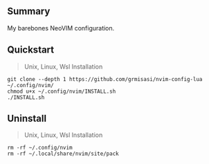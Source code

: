 ## Summary
My barebones NeoVIM configuration.

## Quickstart
> Unix, Linux, Wsl Installation

```shell
git clone --depth 1 https://github.com/grmisasi/nvim-config-lua ~/.config/nvim/
chmod u+x ~/.config/nvim/INSTALL.sh
./INSTALL.sh
```

## Uninstall
> Unix, Linux, Wsl Installation

```shell
rm -rf ~/.config/nvim
rm -rf ~/.local/share/nvim/site/pack
```
